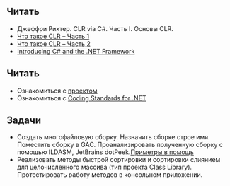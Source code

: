 ## Читать
- Джеффри Рихтер. CLR via C#. Часть I. Основы CLR.
- [Что такое CLR – Часть 1](http://kavayii.blogspot.com.by/2010/08/clr.html)
- [Что такое CLR – Часть 2](http://kavayii.blogspot.com.by/2010/08/clr-2.html)
- [Introducing C# and the .NET Framework](https://github.com/AnzhelikaKravchuk/.NET-Training/wiki/Introducing-C%23-and-the-.NET-Framework)

## Читать
- Ознакомиться с [проектом]()
- Ознакомиться с [Coding Standards for .NET](https://github.com/EPM-RD-NETLAB/Coding-guidlines)

## Задачи
- Cоздать многофайловую сборку. Назначить сборке строе имя. Поместить сборку в GAC. Проанализировать полученную сборку с помощью ILDASM, JetBrains dotPeek.[Приметры в помощь](https://drive.google.com/drive/u/0/folders/0B7WmjuqYed3AUkU5ZE1ZVnVYMkE)
- Реализовать методы быстрой сортировки и сортировки слиянием для целочисленного массива (тип проекта Class Library). Протестировать работу методов в консольном приложении.
